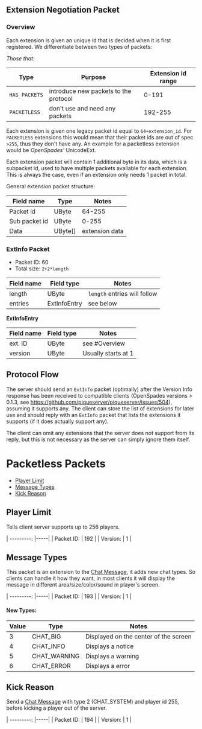 ## Extension Negotiation Packet

### Overview

Each extension is given an unique id that is decided when it is first
registered. We differentiate between two types of packets:

*Those that:*

| Type          | Purpose                               | Extension id range |
| ------------- | ------------------------------------- | ------------------ |
| `HAS_PACKETS` | introduce new packets to the protocol | 0-191              |
| `PACKETLESS`  | don't use and need any packets        | 192-255            |

Each extension is given one legacy packet id equal to `64+extension_id`.
For `PACKETLESS` extensions this would mean that their packet ids are out
of spec `>255`, thus they don't have any.
An example for a packetless extension would be *OpenSpades'* UnicodeExt.

Each extension packet will contain 1 additional byte in its data, which is a
subpacket id, used to have multiple packets available for each extension. This
is always the case, even if an extension only needs 1 packet in total.

General extension packet structure:

| Field name    | Type      | Notes          |
| ------------- | --------- | -------------- |
| Packet id     | UByte     | 64-255         |
| Sub packet id | UByte     | 0-255          |
| Data          | UByte[]   | extension data |

### ExtInfo Packet

* Packet ID: 60
* Total size: `2+2*length`

| Field name | Field type   | Notes                        |
| ---------- | ------------ | ---------------------------- |
| length     | UByte        | `length` entries will follow |
| entries    | ExtInfoEntry | see below                    |

**ExtInfoEntry**

| Field name | Field type | Notes               |
| ---------- | ---------- | ------------------- |
| ext. ID    | UByte      | see #Overview       |
| version    | UByte      | Usually starts at 1 |

## Protocol Flow

The server should send an `ExtInfo` packet (optimally) after the Version Info response has been received to compatible clients
(OpenSpades versions > 0.1.3, see https://github.com/piqueserver/piqueserver/issues/504),
assuming it supports any. The client can store the list of extensions for later use and should
reply with an `ExtInfo` packet that lists the extensions it supports (if it does actually support any).

The client can omit any extensions that the server does not support from its
reply, but this is not necessary as the server can simply ignore them itself.


# Packetless Packets
* [Player Limit](#player-limit)
* [Message Types](#message-types)
* [Kick Reason](#kick-reason)

## Player Limit

Tells client server supports up to 256 players.

| ---------: |-----|
| Packet ID: | 192 |
| Version:   | 1   |

## Message Types

This packet is an extension to the [Chat Message](protocol075.html#chat-message), it adds new chat types.
So clients can handle it how they want, in most clients it will display the message in different area/size/color/sound in
player's screen.

| ---------: |-----|
| Packet ID: | 193 |
| Version:   | 1   |

#### New Types:

| Value | Type         | Notes                                 |
|-------|--------------|---------------------------------------|
| 3     | CHAT_BIG     | Displayed on the center of the screen |
| 4     | CHAT_INFO    | Displays a notice                     |
| 5     | CHAT_WARNING | Displays a warning                    |
| 6     | CHAT_ERROR   | Displays a error                      |

## Kick Reason

Send a [Chat Message](protocol075.html#chat-message) with type 2 (CHAT_SYSTEM) and player id 255, before
kicking a player out of the server.

| ---------: |-----|
| Packet ID: | 194 |
| Version:   | 1   |